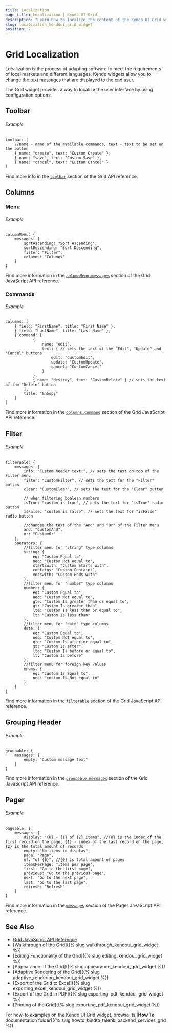 ```yaml
---
title: Localization
page_title: Localization | Kendo UI Grid
description: "Learn how to localize the content of the Kendo UI Grid widget."
slug: localization_kendoui_grid_widget
position: 7
---
```


# Grid Localization

Localization is the process of adapting software to meet the requirements of local markets and different languages. Kendo widgets allow you to change the text messages that are displayed to the end user.

The Grid widget provides a way to localize the user interface by using configuration options.

## Toolbar

###### Example

    toolbar: [
		//name - name of the available commands, text - text to be set on the button
		{ name: "create", text: "Custom Create" },
		{ name: "save", text: "Custom Save" },
		{ name: "cancel", text: "Custom Cancel" }
	]

Find more info in the [`toolbar`](/api/javascript/ui/grid#configuration-toolbar) section of the Grid API reference.

## Columns

### Menu

###### Example

    columnMenu: {
        messages: {
            sortAscending: "Sort Ascending",
            sortDescending: "Sort Descending",
            filter: "Filter",
            columns: "Columns"
        }
    }

Find more information in the [`columnMenu.messages`](/api/javascript/ui/grid#configuration-columnMenu.messages) section of the Grid JavaScript API reference.

### Commands

###### Example

    columns: [
        { field: "FirstName", title: "First Name" },
        { field: "LastName", title: "Last Name" },
        { command: [
                {
                    name: "edit",
                    text: { // sets the text of the "Edit", "Update" and "Cancel" buttons
                        edit: "CustomEdit",
                        update: "CustomUpdate",
                        cancel: "CustomCancel"
                    }
                },
                { name: "destroy", text: "CustomDelete" } // sets the text of the "Delete" button
            ],
            title: "&nbsp;"
        }
    ]

Find more information in the [`columns.command`](/api/javascript/ui/grid#configuration-columns.command) section of the Grid JavaScript API reference.

## Filter

###### Example

	filterable: {
		messages: {
			info: "Custom header text:", // sets the text on top of the Filter menu
			filter: "CustomFilter", // sets the text for the "Filter" button
			clear: "CustomClear", // sets the text for the "Clear" button

			// when filtering boolean numbers
			isTrue: "custom is true", // sets the text for "isTrue" radio button
			isFalse: "custom is false", // sets the text for "isFalse" radio button

			//changes the text of the "And" and "Or" of the Filter menu
			and: "CustomAnd",
			or: "CustomOr"
		},
		operators: {
			//filter menu for "string" type columns
			string: {
				eq: "Custom Equal to",
				neq: "Custom Not equal to",
				startswith: "Custom Starts with",
				contains: "Custom Contains",
				endswith: "Custom Ends with"
			},
			//filter menu for "number" type columns
			number: {
				eq: "Custom Equal to",
				neq: "Custom Not equal to",
				gte: "Custom Is greater than or equal to",
				gt: "Custom Is greater than",
				lte: "Custom Is less than or equal to",
				lt: "Custom Is less than"
			},
			//filter menu for "date" type columns
			date: {
				eq: "Custom Equal to",
				neq: "Custom Not equal to",
				gte: "Custom Is after or equal to",
				gt: "Custom Is after",
				lte: "Custom Is before or equal to",
				lt: "Custom Is before"
			},
            //filter menu for foreign key values
            enums: {
                eq: "custom Is Equal to",
                neq: "custom Is Not equal to"
            }
		}
	}

Find more information in the [`filterable`](/api/javascript/ui/grid#configuration-filterable.messages) section of the Grid JavaScript API reference.

## Grouping Header

###### Example

    groupable: {
        messages: {
            empty: "Custom message text"
        }
    }

Find more information in the [`groupable.messages`](/api/javascript/ui/grid#configuration-columnMenu.messages) section of the Grid JavaScript API reference.

## Pager

###### Example

    pageable: {
        messages: {
            display: "{0} - {1} of {2} items", //{0} is the index of the first record on the page, {1} - index of the last record on the page, {2} is the total amount of records
            empty: "No items to display",
            page: "Page",
            of: "of {0}", //{0} is total amount of pages
            itemsPerPage: "items per page",
            first: "Go to the first page",
            previous: "Go to the previous page",
            next: "Go to the next page",
            last: "Go to the last page",
            refresh: "Refresh"
        }
    }

Find more information in the [`messages`](/api/javascript/ui/pager#messages-object) section of the Pager JavaScript API reference.

## See Also

* [Grid JavaScript API Reference](/api/javascript/ui/grid)
* [Walkthrough of the Grid]({% slug walkthrough_kendoui_grid_widget %})
* [Editing Functionality of the Grid]({% slug editing_kendoui_grid_widget %})
* [Appearance of the Grid]({% slug appearance_kendoui_grid_widget %})
* [Adaptive Rendering of the Grid]({% slug adaptive_rendering_kendoui_grid_widget %})
* [Export of the Grid to Excel]({% slug exporting_excel_kendoui_grid_widget %})
* [Export of the Grid in PDF]({% slug exporting_pdf_kendoui_grid_widget %})
* [Printing of the Grid]({% slug exporting_pdf_kendoui_grid_widget %})

For how-to examples on the Kendo UI Grid widget, browse its [**How To** documentation folder]({% slug howto_bindto_telerik_backend_services_grid %}).
